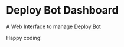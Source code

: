 # Deploy Bot Dashboard

A Web Interface to manage [Deploy Bot](https://github.com/abhishekmunie/deploybot)

Happy coding!
